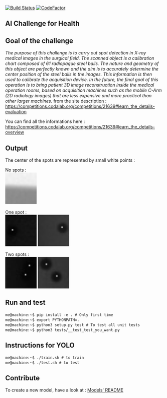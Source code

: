 [![Build Status](https://travis-ci.com/antoninklopp/AIChallenge4Health.svg?token=8pPsJszYyD4F2sH8gLrb&branch=master)](https://travis-ci.com/antoninklopp/AIChallenge4Health)
[![CodeFactor](https://www.codefactor.io/repository/github/antoninklopp/aichallenge4health/badge)](https://www.codefactor.io/repository/github/antoninklopp/aichallenge4health)

## AI Challenge for Health

## Goal of the challenge

*The purpose of this challenge is to carry out spot detection in X-ray medical images in the surgical field. The scanned object is a calibration chart composed of 61 radiopaque steel balls. The nature and geometry of this object are perfectly known and the aim is to accurately determine the center position of the steel balls in the images. This information is then used to calibrate the acquisition device. In the future, the final goal of this operation is to bring patient 3D image reconstruction inside the medical operation rooms, based on acquisition machines such as the mobile C-Arm (2D radiology images) that are less expensive and more practical than other larger machines.* from the site description : https://competitions.codalab.org/competitions/21639#learn_the_details-evaluation  

You can find all the informations here : https://competitions.codalab.org/competitions/21639#learn_the_details-overview

## Output

The center of the spots are represented by small white points : 

No spots :   
<img src="output_test/test_image57.jpg" width="100">

One spot :  
<img src="output_test/test_image0.jpg" width="100">
<img src="output_test/test_image1.jpg" width="100">  

Two spots :  
<img src="output_test/test_image88.jpg" width="100">
<img src="output_test/test_image89.jpg" width="100">

## Run and test

```console
me@machine:~$ pip install -e . # Only first time
me@machine:~$ export PYTHONPATH=. 
me@machine:~$ python3 setup.py test # To test all unit tests
me@machine:~$ python3 tests/__test_test_you_want.py
```

## Instructions for YOLO

```console
me@machine:~$ ./train.sh # to train
me@machine:~$ ./test.sh # to test
```

## Contribute

To create a new model, have a look at : [Models' README](src/models/README.md)